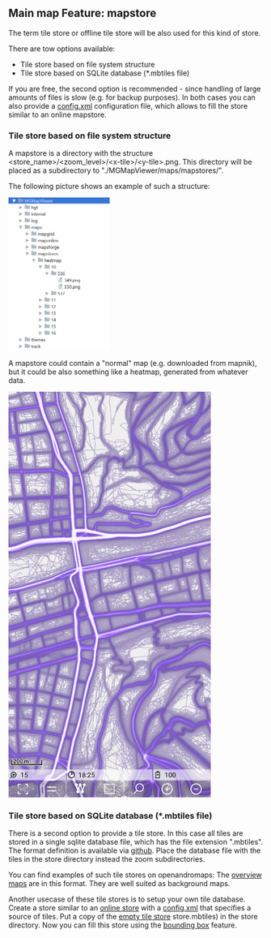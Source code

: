 ## Main map Feature: mapstore
The term tile store or offline tile store will be also used for this kind of store.

There are tow options available:
- Tile store based on file system structure
- Tile store based on SQLite database (*.mbtiles file) 

If you are free, the second option is recommended - since handling of
large amounts of files is slow (e.g. for backup purposes). In both cases
you can also provide a [config.xml](../MapOnline/config.xml)
configuration file, which allows to fill the store similar to an online
mapstore.

### Tile store based on file system structure

A mapstore is a directory with the structure \<store_name>/\<zoom_level>/\<x-tile>/\<y-tile>.png. 
This directory will be placed as a subdirectory to "./MGMapViewer/maps/mapstores/".

The following picture shows an example of such a structure:

<img src="./mapstore.png" width="200" />

A mapstore could contain a "normal" map (e.g. downloaded from mapnik), but it could be also something like a heatmap, 
generated from whatever data.

<img src="./mapstore_map.png" width="400" />

### Tile store based on SQLite database (*.mbtiles file) 

There is a second option to provide a tile store. In this case all tiles are stored in a single sqlite database file, which has the file extension ".mbtiles".
The format definition is available via [github](https://github.com/mapbox/mbtiles-spec). Place the database file with the tiles in the store directory instead the zoom subdirectories.

You can find examples of such tile stores on openandromaps: The [overview maps](https://www.openandromaps.org/downloads/ubersichts-karten) are in this format.
They are well suited as background maps.

Another usecase of these tile stores is to setup your own tile database.
Create a store similar to an [online store](../MapOnline/maponline.md)
with a [config.xml](../MapOnline/config.xml) that specifies a source of
tiles. Put a copy of the [empty tile store](../../../more/store.mbtiles)
store.mbtiles) in the store directory. Now you can fill this store using
the [bounding box](../../MainTrackFeatures/BoundingBox/boundingbox.md)
feature.

